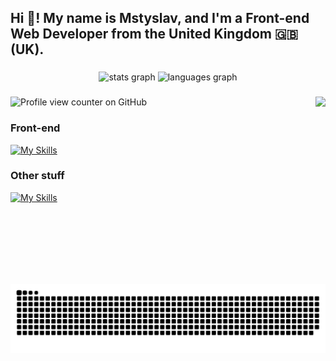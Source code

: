 <h2 align="left">Hi 👋! My name is Mstyslav, and I'm a Front-end Web Developer from the United Kingdom 🇬🇧 (UK).


</h2>

###

<div align="center">
  <img src="https://github-readme-stats.vercel.app/api?username=MstyslavSoroka&hide_title=false&hide_rank=false&show_icons=true&include_all_commits=true&count_private=true&disable_animations=false&theme=dracula&locale=en&hide_border=false" height="150" alt="stats graph"  />
  <img src="https://github-readme-stats.vercel.app/api/top-langs?username=MstyslavSoroka&locale=en&hide_title=false&layout=compact&card_width=320&langs_count=5&theme=dracula&hide_border=false" height="150" alt="languages graph"  />
</div>

###

<img align="right" height="300" src="https://media.tenor.com/39c7_ZNzC4MAAAAi/silly-cat-silly.gif"  />


###


![Profile view counter on GitHub](https://komarev.com/ghpvc/?username=mstyslavsoroka&color=121212)

###

<h3>Front-end</h3>

[![My Skills](https://skillicons.dev/icons?i=js,html,css,react,tailwindcss)](https://github.com/MstyslavSoroka)

<h3>Other stuff</h3>

[![My Skills](https://skillicons.dev/icons?i=github,git,linux,arch,npm,vite)](https://github.com/MstyslavSoroka)

<br clear="both">

<picture>
  <source media="(prefers-color-scheme: dark)" srcset="https://raw.githubusercontent.com/MstyslavSoroka/MstyslavSoroka/output/github-snake-dark.svg" />
  <source media="(prefers-color-scheme: light)" srcset="https://raw.githubusercontent.com/MstyslavSoroka/MstyslavSoroka/output/github-snake.svg" />
  <img alt="github-snake" src="https://raw.githubusercontent.com/MstyslavSoroka/MstyslavSoroka/output/github-snake.svg" />
</picture>


